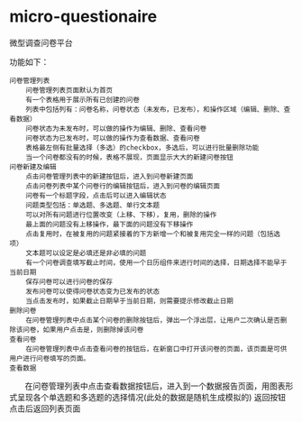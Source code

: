 # micro-questionaire
微型调查问卷平台

功能如下：

    问卷管理列表
        问卷管理列表页面默认为首页
        有一个表格用于展示所有已创建的问卷
        列表中包括列有：问卷名称，问卷状态（未发布，已发布），和操作区域（编辑、删除、查看数据）
        问卷状态为未发布时，可以做的操作为编辑、删除、查看问卷
        问卷状态为已发布时，可以做的操作为查看数据、查看问卷
        表格最左侧有批量选择（多选）的checkbox，多选后，可以进行批量删除功能
        当一个问卷都没有的时候，表格不展现，页面显示大大的新建问卷按钮
    问卷新建及编辑
        点击问卷管理列表中的新建按钮后，进入到问卷新建页面
        点击问卷列表中某个问卷行的编辑按钮后，进入到问卷的编辑页面
        问卷有一个标题字段，点击后可以进入编辑状态
        问题类型包括：单选题、多选题、单行文本题
        可以对所有问题进行位置改变（上移、下移），复用，删除的操作
        最上面的问题没有上移操作，最下面的问题没有下移操作
        点击复用时，在被复用的问题紧接着的下方新增一个和被复用完全一样的问题（包括选项）
        文本题可以设定是必填还是非必填的问题
        有一个问卷调查填写截止时间，使用一个日历组件来进行时间的选择，日期选择不能早于当前日期
        保存问卷可以进行问卷的保存
        发布问卷可以使得问卷状态变为已发布的状态
        当点击发布时，如果截止日期早于当前日期，则需要提示修改截止日期
    删除问卷
        在问卷管理列表中点击某个问卷的删除按钮后，弹出一个浮出层，让用户二次确认是否删除该问卷，如果用户点击是，则删除掉该问卷
    查看问卷
        在问卷管理列表中点击查看问卷的按钮后，在新窗口中打开该问卷的页面，该页面是可供用户进行问卷填写的页面。
    查看数据
        在问卷管理列表中点击查看数据按钮后，进入到一个数据报告页面，用图表形式呈现各个单选题和多选题的选择情况(此处的数据是随机生成模拟的)
        返回按钮点击后返回列表页面
